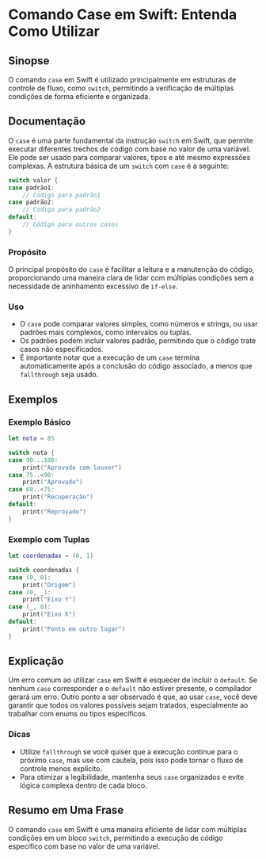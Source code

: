 <!--
Meta Description: # Comando Case em Swift: Entenda Como Utilizar ## Sinopse O comando `case` em Swift é utilizado principalmente em estruturas de controle de fluxo, com...
Meta Keywords: case, com, swift, código, print
-->

# Comando Case em Swift: Entenda Como Utilizar

## Sinopse
O comando `case` em Swift é utilizado principalmente em estruturas de controle de fluxo, como `switch`, permitindo a verificação de múltiplas condições de forma eficiente e organizada.

## Documentação
O `case` é uma parte fundamental da instrução `switch` em Swift, que permite executar diferentes trechos de código com base no valor de uma variável. Ele pode ser usado para comparar valores, tipos e até mesmo expressões complexas. A estrutura básica de um `switch` com `case` é a seguinte:

```swift
switch valor {
case padrão1:
    // Código para padrão1
case padrão2:
    // Código para padrão2
default:
    // Código para outros casos
}
```

### Propósito
O principal propósito do `case` é facilitar a leitura e a manutenção do código, proporcionando uma maneira clara de lidar com múltiplas condições sem a necessidade de aninhamento excessivo de `if-else`.

### Uso
- O `case` pode comparar valores simples, como números e strings, ou usar padrões mais complexos, como intervalos ou tuplas.
- Os padrões podem incluir valores padrão, permitindo que o código trate casos não especificados.
- É importante notar que a execução de um `case` termina automaticamente após a conclusão do código associado, a menos que `fallthrough` seja usado.

## Exemplos

### Exemplo Básico
```swift
let nota = 85

switch nota {
case 90...100:
    print("Aprovado com louvor")
case 75..<90:
    print("Aprovado")
case 60..<75:
    print("Recuperação")
default:
    print("Reprovado")
}
```

### Exemplo com Tuplas
```swift
let coordenadas = (0, 1)

switch coordenadas {
case (0, 0):
    print("Origem")
case (0, _):
    print("Eixo Y")
case (_, 0):
    print("Eixo X")
default:
    print("Ponto em outro lugar")
}
```

## Explicação
Um erro comum ao utilizar `case` em Swift é esquecer de incluir o `default`. Se nenhum `case` corresponder e o `default` não estiver presente, o compilador gerará um erro. Outro ponto a ser observado é que, ao usar `case`, você deve garantir que todos os valores possíveis sejam tratados, especialmente ao trabalhar com enums ou tipos específicos.

### Dicas
- Utilize `fallthrough` se você quiser que a execução continue para o próximo `case`, mas use com cautela, pois isso pode tornar o fluxo de controle menos explícito.
- Para otimizar a legibilidade, mantenha seus `case` organizados e evite lógica complexa dentro de cada bloco.

## Resumo em Uma Frase
O comando `case` em Swift é uma maneira eficiente de lidar com múltiplas condições em um bloco `switch`, permitindo a execução de código específico com base no valor de uma variável.